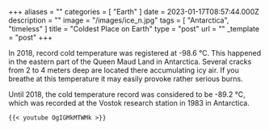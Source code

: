 +++
aliases = ""
categories = [ "Earth" ]
date = 2023-01-17T08:57:44.000Z
description = ""
image = "/images/ice_n.jpg"
tags = [ "Antarctica", "timeless" ]
title = "Coldest Place on Earth"
type = "post"
url = ""
_template = "post"
+++

In 2018, record cold temperature was registered at -98.6 °C. This happened in the eastern part of the Queen Maud Land in Antarctica. Several cracks from 2 to 4 meters deep are located there accumulating icy air. If you breathe at this temperature it may easily provoke rather serious burns.

Until 2018, the cold temperature record was considered to be -89.2 °С, which was recorded at the Vostok research station in 1983 in Antarctica.

    {{< youtube OgIGMkMTWMk >}}
